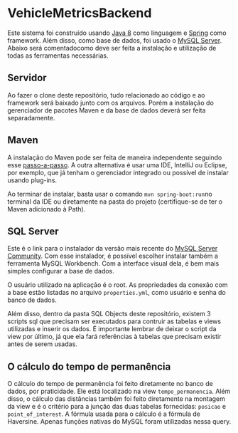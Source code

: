 # VehicleMetricsBackend

Este sistema foi construído usando [Java 8](https://www.oracle.com/java/technologies/downloads/) como linguagem e [Spring](https://start.spring.io/) como framework. Além disso, como base de dados, foi usado o 
[MySQL Server](https://dev.mysql.com/downloads/installer/). Abaixo será comentadocomo deve ser feita a instalação e utilização de todas as ferramentas necessárias.

## Servidor

Ao fazer o clone deste repositório, tudo relacionado ao código e ao framework será baixado junto com os arquivos. Porém a instalação do gerenciador de pacotes Maven
e da base de dados deverá ser feita separadamente.

## Maven

A instalação do Maven pode ser feita de maneira independente seguindo esse [passo-a-passo](https://mkyong.com/maven/how-to-install-maven-in-windows/). A outra alternativa é usar
uma IDE, IntelliJ ou Eclipse, por exemplo, que já tenham o gerenciador integrado ou possível de instalar usando plug-ins.

Ao terminar de instalar, basta usar o comando `mvn spring-boot:run`no terminal da IDE ou diretamente na pasta do projeto (certifique-se de ter o Maven adicionado à Path).

## SQL Server

Este é o link para o instalador da versão mais recente do [MySQL Server Community](https://dev.mysql.com/downloads/installer/). Com esse instalador, é possível escolher instalar
também a ferramenta MySQL Workbench. Com a interface visual dela, é bem mais simples configurar a base de dados.

O usuário utilizado na aplicação é o root. As propriedades da conexão com a base estão listadas no arquivo `properties.yml`, como usuário e senha do banco de dados.

Além disso, dentro da pasta SQL Objects deste repositório, existem 3 scripts sql que precisam ser executados para contruir as tabelas e views utilizadas e inserir os dados.
É importante lembrar de deixar o script da view por último, já que ela fará referências à tabelas que precisam existir antes de serem usadas.

## O cálculo do tempo de permanência

O cálculo do tempo de permanência foi feito diretamente no banco de dados, por praticidade. Ele está localizado na view `tempo_permanencia`. Além disso, o cálculo
das distâncias também foi feito diretamente na montagem da view e é o critério para a junção das duas tabelas fornecidas: `posicao` e `point_of_interest`. A fórmula usada para o cálculo
é a fórmula de Haversine. Apenas funções nativas do MySQL foram utilizadas nessa query.
